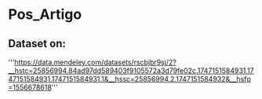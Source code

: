 # Pos_Artigo

## Dataset on:
'''https://data.mendeley.com/datasets/rscbjbr9sj/2?__hstc=25856994.84ad97dd589403f9105572a3d79fe02c.1747151584931.1747151584931.1747151584931.1&__hssc=25856994.2.1747151584932&__hsfp=1556678618'''
